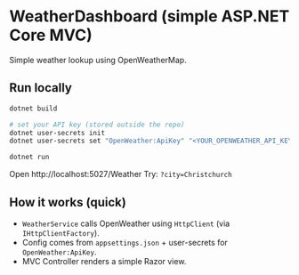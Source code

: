 # WeatherDashboard (simple ASP.NET Core MVC)

Simple weather lookup using OpenWeatherMap.

## Run locally

```bash
dotnet build

# set your API key (stored outside the repo)
dotnet user-secrets init
dotnet user-secrets set "OpenWeather:ApiKey" "<YOUR_OPENWEATHER_API_KEY>"

dotnet run
```

Open http://localhost:5027/Weather
Try: `?city=Christchurch`

## How it works (quick)

- `WeatherService` calls OpenWeather using `HttpClient` (via `IHttpClientFactory`).
- Config comes from `appsettings.json` + user-secrets for `OpenWeather:ApiKey`.
- MVC Controller renders a simple Razor view.
